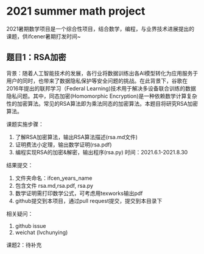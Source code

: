 # 2021 summer math project

2021暑期数学项目是一个综合性项目，结合数学，编程，与业界技术进展提出的课题，供ifcener暑期打发时间~

## 题目1：RSA加密
背景：随着人工智能技术的发展，各行业将数据训练出各AI模型转化为应用服务于用户的同时，也带来了数据隐私保护等安全问题的挑战。在此背景下，谷歌在2016年提出的联邦学习（Federal Learning)技术用于解决多设备联合训练的数据隐私问题。其中，同态加密(Homomorphic Encryption)是一种依赖数学计算复杂性的加密算法。常见的RSA算法即为乘法同态的加密算法。本题目将研究RSA加密算法。

课题实施步骤：
1. 了解RSA加密算法，输出RSA算法描述(rsa.md文件)
2. 证明费法小定理，输出数学证明(rsa.pdf)
3. 编程实现RSA的加密&解密，输出程序(rsa.py)
时间：2021.6.1-2021.8.30

结果提交：
1. 文件夹命名：ifcen_years_name
2. 包含文件 rsa.md,rsa.pdf, rsa.py
3. 数学证明需打印数学公式，可考虑用texworks输出pdf
4. github提交到本项目，通过pull request提交，提交到本目录下

相关疑问：
1. github issue
2. weichat (lvchunying)


课题2：待补充
